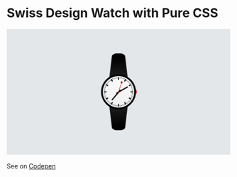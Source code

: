 # Swiss Design Watch with Pure CSS

![](swiss-design-watch.png)

See on [Codepen](https://codepen.io/erenesto/pen/dybxGXw)

